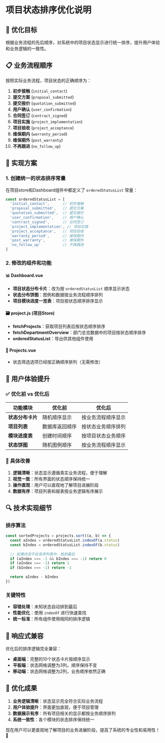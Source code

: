 # 项目状态排序优化说明

## 🎯 优化目标

根据业务流程的先后顺序，对系统中的项目状态显示进行统一排序，提升用户体验和业务逻辑的一致性。

## 📋 业务流程顺序

按照实际业务流程，项目状态的正确顺序为：

1. **初步接触** (`initial_contact`)
2. **提交方案** (`proposal_submitted`) 
3. **提交报价** (`quotation_submitted`)
4. **用户确认** (`user_confirmation`)
5. **合同签订** (`contract_signed`)
6. **项目实施** (`project_implementation`)
7. **项目验收** (`project_acceptance`)
8. **维保期内** (`warranty_period`)
9. **维保期外** (`post_warranty`)
10. **不再跟进** (`no_follow_up`)

## 🔧 实现方案

### 1. 创建统一的状态排序常量

在项目store和Dashboard组件中都定义了 `orderedStatusList` 常量：

```javascript
const orderedStatusList = [
  'initial_contact',      // 初步接触
  'proposal_submitted',   // 提交方案
  'quotation_submitted',  // 提交报价
  'user_confirmation',    // 用户确认
  'contract_signed',      // 合同签订
  'project_implementation', // 项目实施
  'project_acceptance',   // 项目验收
  'warranty_period',      // 维保期内
  'post_warranty',        // 维保期外
  'no_follow_up'          // 不再跟进
]
```

### 2. 修改的组件和功能

#### 📊 Dashboard.vue
- **项目状态分布卡片**：改为按 `orderedStatusList` 顺序显示状态
- **状态分布饼图**：图例和数据按业务流程顺序排列
- **项目模块进度一览表**：项目按状态顺序排序显示

#### 🗃️ project.js (项目Store)
- **fetchProjects**：获取项目列表后按状态顺序排序
- **fetchDepartmentOverview**：部门总览数据中的项目按状态顺序排序
- **orderedStatusList**：导出供其他组件使用

#### 📝 Projects.vue
- 状态筛选选项已经按正确顺序排列（无需修改）

## 🎨 用户体验提升

### ✅ 优化前 vs 优化后

| 功能模块 | 优化前 | 优化后 |
|---------|--------|--------|
| **状态分布卡片** | 随机顺序显示 | 按业务流程顺序显示 |
| **项目列表** | 数据库返回顺序 | 按状态业务顺序排列 |
| **模块进度表** | 创建时间顺序 | 按项目状态业务顺序 |
| **状态饼图** | 随机图例顺序 | 按业务流程顺序显示 |

### 🎯 具体改善

1. **逻辑清晰**：状态显示遵循真实业务流程，便于理解
2. **视觉一致**：所有界面的状态顺序保持统一
3. **操作直观**：用户可以直观地了解项目进展阶段
4. **数据有序**：项目列表和报表按业务逻辑有序展示

## 🔍 技术实现细节

### 排序算法
```javascript
const sortedProjects = projects.sort((a, b) => {
  const aIndex = orderedStatusList.indexOf(a.status)
  const bIndex = orderedStatusList.indexOf(b.status)
  
  // 如果状态不在有序列表中，放到最后
  if (aIndex === -1 && bIndex === -1) return 0
  if (aIndex === -1) return 1
  if (bIndex === -1) return -1
  
  return aIndex - bIndex
})
```

### 关键特性
- **容错处理**：未知状态自动排到最后
- **性能优化**：使用 `indexOf` 进行快速查找
- **统一标准**：所有组件使用相同的排序逻辑

## 📱 响应式兼容

优化后的排序逻辑完全兼容：
- **桌面端**：完整的10个状态卡片按顺序显示
- **平板端**：状态网格调整为3列，顺序保持不变
- **移动端**：状态网格调整为2列，业务顺序依然正确

## 🎉 优化成果

1. **业务逻辑清晰**：状态显示完全符合实际业务流程
2. **用户体验提升**：界面更加直观，便于项目管理
3. **数据展示有序**：所有项目相关的显示都按业务顺序排列
4. **系统一致性**：各个模块的状态排序保持统一

现在用户可以更直观地了解项目的业务进展阶段，提高了系统的专业性和易用性！🚀
